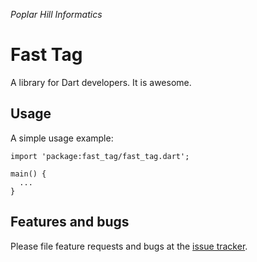 _Poplar Hill Informatics_
# Fast Tag

A library for Dart developers. It is awesome.

## Usage

A simple usage example:

    import 'package:fast_tag/fast_tag.dart';

    main() {
      ...
    }

## Features and bugs

Please file feature requests and bugs at the [issue tracker][tracker].

[tracker]: https://github.com/jfphilbin/fast_tag/issues
